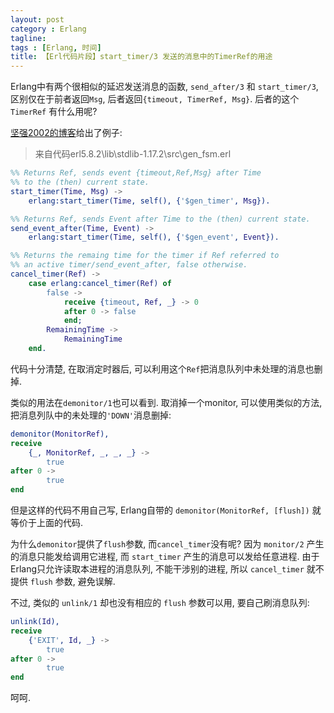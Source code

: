 ```yaml
---
layout: post
category : Erlang
tagline:
tags : [Erlang, 时间]
title: 【Erl代码片段】start_timer/3 发送的消息中的TimerRef的用途
---
```


Erlang中有两个很相似的延迟发送消息的函数, `send_after/3` 和 `start_timer/3`,
区别仅在于前者返回`Msg`, 后者返回`{timeout, TimerRef, Msg}`.
后者的这个 `TimerRef` 有什么用呢?

[坚强2002的博客](http://www.cnblogs.com/me-sa/archive/2012/03/16/erlang-timer.html)给出了例子:

> 来自代码erl5.8.2\lib\stdlib-1.17.2\src\gen_fsm.erl

```erlang
%% Returns Ref, sends event {timeout,Ref,Msg} after Time
%% to the (then) current state.
start_timer(Time, Msg) ->
    erlang:start_timer(Time, self(), {'$gen_timer', Msg}).

%% Returns Ref, sends Event after Time to the (then) current state.
send_event_after(Time, Event) ->
    erlang:start_timer(Time, self(), {'$gen_event', Event}).

%% Returns the remaing time for the timer if Ref referred to
%% an active timer/send_event_after, false otherwise.
cancel_timer(Ref) ->
    case erlang:cancel_timer(Ref) of
        false ->
            receive {timeout, Ref, _} -> 0
            after 0 -> false
            end;
        RemainingTime ->
            RemainingTime
    end.
```

代码十分清楚, 在取消定时器后, 可以利用这个`Ref`把消息队列中未处理的消息也删掉.

类似的用法在`demonitor/1`也可以看到. 取消掉一个monitor, 可以使用类似的方法,
把消息列队中的未处理的`'DOWN'`消息删掉:

```erlang
demonitor(MonitorRef),
receive
    {_, MonitorRef, _, _, _} ->
        true
after 0 ->
        true
end
```

但是这样的代码不用自己写, Erlang自带的 `demonitor(MonitorRef, [flush])`
就等价于上面的代码.

为什么`demonitor`提供了`flush`参数, 而`cancel_timer`没有呢?
因为 `monitor/2` 产生的消息只能发给调用它进程,
而 `start_timer` 产生的消息可以发给任意进程.
由于Erlang只允许读取本进程的消息队列, 不能干涉别的进程,
所以 `cancel_timer` 就不提供 `flush` 参数, 避免误解.

不过, 类似的 `unlink/1` 却也没有相应的 `flush` 参数可以用, 要自己刷消息队列:

```erlang
unlink(Id),
receive
    {'EXIT', Id, _} ->
        true
after 0 ->
        true
end
```

呵呵.
